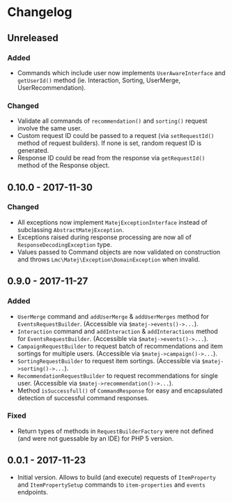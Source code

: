 # Changelog

<!-- We follow Semantic Versioning (http://semver.org/) and Keep a Changelog principles (http://keepachangelog.com/) --> 

<!-- There is always Unreleased section on the top. Subsections (Added, Changed, Fixed, Removed) should be added as needed. -->

## Unreleased
### Added
- Commands which include user now implements `UserAwareInterface` and `getUserId()` method (ie. Interaction, Sorting, UserMerge, UserRecommendation).

### Changed
- Validate all commands of `recommendation()` and `sorting()` request involve the same user.
- Custom request ID could be passed to a request (via `setRequestId()` method of request builders). If none is set, random request ID is generated.
- Response ID could be read from the response via `getRequestId()` method of the Response object.

## 0.10.0 - 2017-11-30
### Changed
- All exceptions now implement `MatejExceptionInterface` instead of subclassing `AbstractMatejException`.
- Exceptions raised during response processing are now all of `ResponseDecodingException` type.
- Values passed to Command objects are now validated on construction and throws `Lmc\Matej\Exception\DomainException` when invalid.

## 0.9.0 - 2017-11-27
### Added
- `UserMerge` command and `addUserMerge` & `addUserMerges` method for `EventsRequestBuilder`. (Accessible via `$matej->events()->...`).
- `Interaction` command and `addInteraction` & `addInteractions` method for `EventsRequestBuilder`. (Accessible via `$matej->events()->...`).
- `CampaignRequestBuilder` to request batch of recommendations and item sortings for multiple users. (Accessible via `$matej->campaign()->...`).
- `SortingRequestBuilder` to request item sortings. (Accessible via `$matej->sorting()->...`).
- `RecommendationRequestBuilder` to request recommendations for single user. (Accessible via `$matej->recommendation()->...`).
- Method `isSuccessfull()` of `CommandResponse` for easy and encapsulated detection of successful command responses.

### Fixed
- Return types of methods in `RequestBuilderFactory` were not defined (and were not guessable by an IDE) for PHP 5 version.

## 0.0.1 - 2017-11-23
- Initial version. Allows to build (and execute) requests of `ItemProperty` and `ItemPropertySetup` commands to `item-properties` and `events` endpoints.
